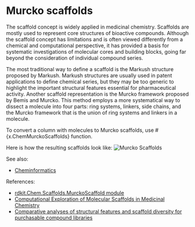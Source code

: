 <!-- TITLE: Murcko Scaffolds -->
<!-- SUBTITLE: -->

# Murcko scaffolds

The scaffold concept is widely applied in medicinal chemistry. Scaffolds are mostly used to represent core structures of
bioactive compounds. Although the scaffold concept has limitations and is often viewed differently from a chemical and
computational perspective, it has provided a basis for systematic investigations of molecular cores and building blocks,
going far beyond the consideration of individual compound series.

The most traditional way to define a scaffold is the Markush structure proposed by Markush. Markush structures are
usually used in patent applications to define chemical series, but they may be too generic to highlight the important
structural features essential for pharmaceutical activity. Another scaffold representation is the Murcko framework
proposed by Bemis and Murcko. This method employs a more systematical way to dissect a molecule into four parts: ring
systems, linkers, side chains, and the Murcko framework that is the union of ring systems and linkers in a molecule.

To convert a column with molecules to Murcko scaffolds, use #{x.ChemMurckoScaffolds} function.

Here is how the resulting scaffolds look like:
![Murcko Scaffolds](../../../uploads/chem/murcko-scaffolds.png "Murcko Scaffolds")

See also:

* [Cheminformatics](../cheminformatics.md)

References:

* [rdkit.Chem.Scaffolds.MurckoScaffold module](https://rdkit.org/docs/source/rdkit.Chem.Scaffolds.MurckoScaffold.html)
* [Computational Exploration of Molecular Scaffolds in Medicinal Chemistry](https://europepmc.org/abstract/MED/26840095)
* [Comparative analyses of structural features and scaffold diversity for purchasable compound libraries](https://www.ncbi.nlm.nih.gov/pmc/articles/PMC5400773/)
